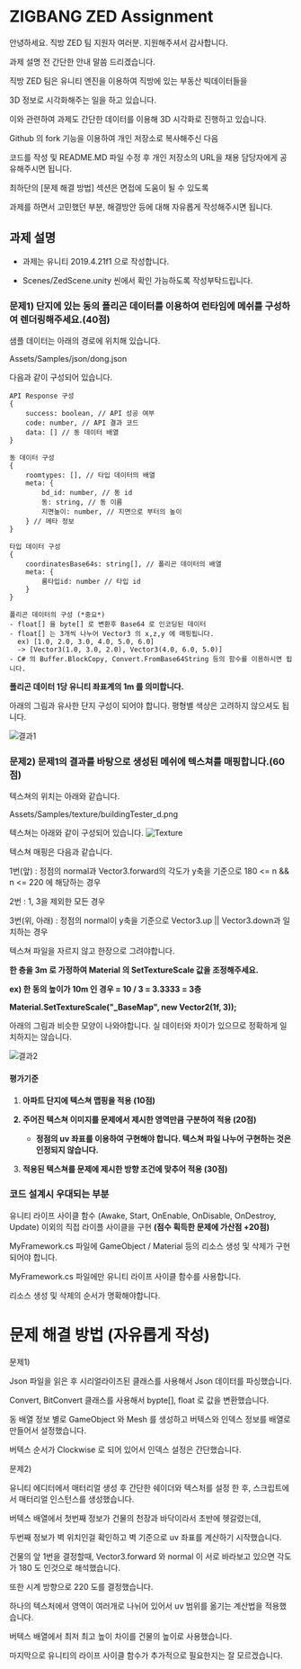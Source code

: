 # ZIGBANG ZED Assignment

안녕하세요. 직방 ZED 팀 지원자 여러분. 지원해주셔서 감사합니다.

과제 설명 전 간단한 안내 말씀 드리겠습니다.

직방 ZED 팀은 유니티 엔진을 이용하여 직방에 있는 부동산 빅데이터들을

3D 정보로 시각화해주는 일을 하고 있습니다.

이와 관련하여 과제도 간단한 데이터를 이용해 3D 시각화로 진행하고 있습니다.

Github 의 fork 기능을 이용하여 개인 저장소로 복사해주신 다음 

코드를 작성 및 README.MD 파일 수정 후 개인 저장소의 URL을 채용 담당자에게 공유해주시면 됩니다.

최하단의 [문제 해결 방법] 섹션은 면접에 도움이 될 수 있도록

과제를 하면서 고민했던 부분, 해결방안 등에 대해 자유롭게 작성해주시면 됩니다.

## 과제 설명

- 과제는 유니티 2019.4.21f1 으로 작성합니다.

- Scenes/ZedScene.unity 씬에서 확인 가능하도록 작성부탁드립니다.

### 문제1) 단지에 있는 동의 폴리곤 데이터를 이용하여 런타임에 메쉬를 구성하여 렌더링해주세요.(40점)

샘플 데이터는 아래의 경로에 위치해 있습니다.

Assets/Samples/json/dong.json

다음과 같이 구성되어 있습니다.

```
API Response 구성
{
    success: boolean, // API 성공 여부
    code: number, // API 결과 코드
    data: [] // 동 데이터 배열
}

동 데이터 구성
{
    roomtypes: [], // 타입 데이터의 배열
    meta: {
        bd_id: number, // 동 id
        동: string, // 동 이름
        지면높이: number, // 지면으로 부터의 높이
    } // 메타 정보
}

타입 데이터 구성
{
    coordinatesBase64s: string[], // 폴리곤 데이터의 배열
    meta: {
        룸타입id: number // 타입 id
    }
}

폴리곤 데이터의 구성 (*중요*)
- float[] 을 byte[] 로 변환후 Base64 로 인코딩된 데이터
- float[] 는 3개씩 나누어 Vector3 의 x,z,y 에 매핑됩니다.
  ex) [1.0, 2.0, 3.0, 4.0, 5.0, 6.0]
  -> [Vector3(1.0, 3.0, 2.0), Vector3(4.0, 6.0, 5.0)]
- C# 의 Buffer.BlockCopy, Convert.FromBase64String 등의 함수를 이용하시면 됩니다.
```
**폴리곤 데이터 1당 유니티 좌표계의 1m 를 의미합니다.**

아래의 그림과 유사한 단지 구성이 되어야 합니다. 평형별 색상은 고려하지 않으셔도 됩니다.

![결과1](https://i.imgur.com/vcmmiid.png)



### 문제2) 문제1의 결과를 바탕으로 생성된 메쉬에 텍스쳐를 매핑합니다.(60점)

텍스쳐의 위치는 아래와 같습니다.

Assets/Samples/texture/buildingTester_d.png

텍스쳐는 아래와 같이 구성되어 있습니다.
![Texture](https://i.imgur.com/srIPHBq.png)


텍스쳐 매핑은 다음과 같습니다.

1번(앞) : 정점의 normal과 Vector3.forward의 각도가 y축을 기준으로 180 <= n && n <= 220 에 해당하는 경우

2번 : 1, 3을 제외한 모든 경우

3번(위, 아래) : 정점의 normal이 y축을 기준으로 Vector3.up || Vector3.down과 일치하는 경우


텍스쳐 파일을 자르지 않고 한장으로 그려야합니다. 

**한 층을 3m 로 가정하여 Material 의 SetTextureScale 값을 조정해주세요.**

**ex) 한 동의 높이가 10m 인 경우 = 10 / 3 = 3.3333 = 3층**

**Material.SetTextureScale("_BaseMap", new Vector2(1f, 3));**

아래의 그림과 비슷한 모양이 나와야합니다. 실 데이터와 차이가 있으므로 정확하게 일치하지는 않습니다.

![결과2](https://i.imgur.com/gbjA93E.png)

#### 평가기준

1. <b>아파트 단지에 텍스쳐 맵핑을 적용 (10점)

2. 주어진 텍스쳐 이미지를 문제에서 제시한 영역만큼 구분하여 적용 (20점)
   * 정점의 uv 좌표를 이용하여 구현해야 합니다. 텍스쳐 파일 나누어 구현하는 것은 인정되지 않습니다.

3. 적용된 텍스쳐를 문제에 제시한 방향 조건에 맞추어 적용 (30점)</b>

### 코드 설계시 우대되는 부분

유니티 라이프 사이클 함수 (Awake, Start, OnEnable, OnDisable, OnDestroy, Update) 이외의 직접 라이플 사이클을 구현 <b>(점수 획득한 문제에 가산점 +20점)</b>

MyFramework.cs 파일에 GameObject / Material 등의 리소스 생성 및 삭제가 구현되어야 합니다.

MyFramework.cs 파일에만 유니티 라이프 사이클 함수를 사용합니다.

리소스 생성 및 삭제의 순서가 명확해야합니다.

# 문제 해결 방법 (자유롭게 작성)

문제1)

Json 파일을 읽은 후 시리얼라이즈된 클래스를 사용해서 Json 데이터를 파싱했습니다.

Convert, BitConvert 클래스를 사용해서 bypte[], float 로 값을 변환했습니다.

동 배열 정보 별로 GameObject 와 Mesh 를 생성하고 버텍스와 인덱스 정보를 배열로 만들어서 설정했습니다.

버텍스 순서가 Clockwise 로 되어 있어서 인덱스 설정은 간단했습니다.
      
문제2)

유니티 에디터에서 매터리얼 생성 후 간단한 쉐이더와 텍스처를 설정 한 후, 스크립트에서 매터리얼 인스턴스를 생성했습니다.

버텍스 배열에서 첫번째 정보가 건물의 천장과 바닥이라서 초반에 헷갈렸는데,

두번째 정보가 벽 위치인걸 확인하고 벽 기준으로 uv 좌표를 계산하기 시작했습니다.

건물의 앞 1번을 결정할때, Vector3.forward 와 normal 이 서로 바라보고 있으면 각도가 180 도 인것으로 해석했습니다.

또한 시계 방향으로 220 도를 결정했습니다.

하나의 텍스처에서 영역이 여러개로 나뉘어 있어서 uv 범위를 옮기는 계산법을 적용했습니다.

버텍스 배열에서 최저 최고 높이 차이를 건물의 높이로 사용했습니다.


마지막으로 유니티의 라이프 사이클 함수가 추가적으로 필요한지는 잘 모르겠습니다.
